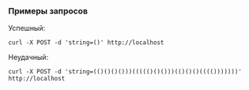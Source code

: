 ### Примеры запросов

Успешный:
```
curl -X POST -d 'string=()' http://localhost
```

Неудачный:
```
curl -X POST -d 'string=(()()()()))((((()()()))(()()()(((()))))))' http://localhost
```